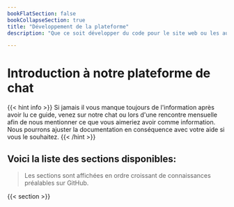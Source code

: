 ```yaml
---
bookFlatSection: false
bookCollapseSection: true
title: "Développement de la plateforme"
description: "Que ce soit développer du code pour le site web ou les autres initiatives, voici les outils que nous utilisons. Certains outils requièrent plus d'expertise que d'autres, mais les guides vous mettront sur la bonne voie."

---
```


# Introduction à notre plateforme de chat

{{< hint info >}}
Si jamais il vous manque toujours de l'information après avoir lu ce guide, venez sur notre chat ou lors d'une rencontre mensuelle afin de nous mentionner ce que vous aimeriez avoir comme information. Nous pourrons ajuster la documentation en conséquence avec votre aide si vous le souhaitez.
{{< /hint >}}


## Voici la liste des sections disponibles:

> Les sections sont affichées en ordre croissant de connaissances préalables sur GitHub.

{{< section >}}